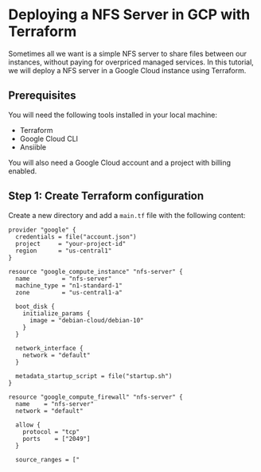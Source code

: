 # Deploying a NFS Server in GCP with Terraform

Sometimes all we want is a simple NFS server to share files between our instances, without paying for overpriced managed services. In this tutorial, we will deploy a NFS server in a Google Cloud instance using Terraform.

## Prerequisites

You will need the following tools installed in your local machine:
- Terraform
- Google Cloud CLI 
- Ansiible

You will also need a Google Cloud account and a project with billing enabled.

## Step 1: Create Terraform configuration

Create a new directory and add a `main.tf` file with the following content:

```hcl
provider "google" {
  credentials = file("account.json")
  project     = "your-project-id"
  region      = "us-central1"
}

resource "google_compute_instance" "nfs-server" {
  name         = "nfs-server"
  machine_type = "n1-standard-1"
  zone         = "us-central1-a"

  boot_disk {
    initialize_params {
      image = "debian-cloud/debian-10"
    }
  }

  network_interface {
    network = "default"
  }

  metadata_startup_script = file("startup.sh")
}

resource "google_compute_firewall" "nfs-server" {
  name    = "nfs-server"
  network = "default"

  allow {
    protocol = "tcp"
    ports    = ["2049"]
  }

  source_ranges = ["
